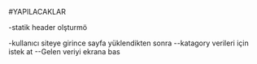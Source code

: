 #YAPILACAKLAR

-statik header olşturmö

-kullanıcı siteye girince sayfa yüklendikten sonra 
--katagory verileri için istek at 
--Gelen veriyi ekrana bas